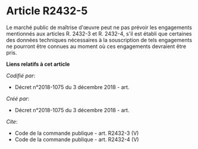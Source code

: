 # Article R2432-5

Le marché public de maîtrise d'œuvre peut ne pas prévoir les engagements mentionnés aux articles R. 2432-3 et R. 2432-4, s'il
est établi que certaines des données techniques nécessaires à la souscription de tels engagements ne pourront être connues au
moment où ces engagements devraient être pris.

**Liens relatifs à cet article**

_Codifié par_:

  - Décret n°2018-1075 du 3 décembre 2018 - art.

_Créé par_:

  - Décret n°2018-1075 du 3 décembre 2018 - art.

_Cite_:

  - Code de la commande publique - art. R2432-3 (V)
  - Code de la commande publique - art. R2432-4 (V)
